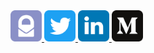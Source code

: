 <a href="mailto:rosolko@pm.me">
  <img width="50px" height="50px" src="https://raw.githubusercontent.com/edent/SuperTinyIcons/master/images/svg/protonmail.svg"/>
</a>

<a href="https://twitter.com/arosolko">
  <img width="50px" height="50px" src="https://raw.githubusercontent.com/edent/SuperTinyIcons/master/images/svg/twitter.svg"/>
</a>

<a href="https://www.linkedin.com/in/rosolko">
  <img width="50px" height="50px" src="https://raw.githubusercontent.com/edent/SuperTinyIcons/master/images/svg/linkedin.svg"/>
</a>

<a href="https://medium.com/@rosolko">
  <img width="50px" height="50px" src="https://raw.githubusercontent.com/edent/SuperTinyIcons/master/images/svg/medium.svg"/>
</a>
